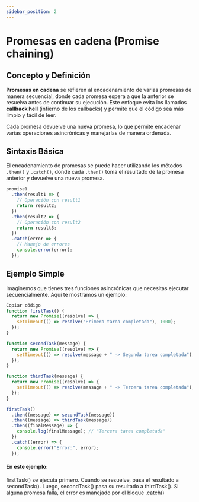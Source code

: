 ```yaml
---
sidebar_position: 2
---
```


# Promesas en cadena (Promise chaining)

## Concepto y Definición

**Promesas en cadena** se refieren al encadenamiento de varias promesas de manera secuencial, donde cada promesa espera a que la anterior se resuelva antes de continuar su ejecución. Este enfoque evita los llamados **callback hell** (infierno de los callbacks) y permite que el código sea más limpio y fácil de leer.

Cada promesa devuelve una nueva promesa, lo que permite encadenar varias operaciones asincrónicas y manejarlas de manera ordenada.

## Sintaxis Básica

El encadenamiento de promesas se puede hacer utilizando los métodos `.then()` y `.catch()`, donde cada `.then()` toma el resultado de la promesa anterior y devuelve una nueva promesa.

```js
promise1
  .then(result1 => {
    // Operación con result1
    return result2;
  })
  .then(result2 => {
    // Operación con result2
    return result3;
  })
  .catch(error => {
    // Manejo de errores
    console.error(error);
  });
 ``` 
## Ejemplo Simple
Imaginemos que tienes tres funciones asincrónicas que necesitas ejecutar secuencialmente. Aquí te mostramos un ejemplo:

```js
Copiar código
function firstTask() {
  return new Promise((resolve) => {
    setTimeout(() => resolve("Primera tarea completada"), 1000);
  });
}

function secondTask(message) {
  return new Promise((resolve) => {
    setTimeout(() => resolve(message + " -> Segunda tarea completada"), 1000);
  });
}

function thirdTask(message) {
  return new Promise((resolve) => {
    setTimeout(() => resolve(message + " -> Tercera tarea completada"), 1000);
  });
}

firstTask()
  .then((message) => secondTask(message))
  .then((message) => thirdTask(message))
  .then((finalMessage) => {
    console.log(finalMessage); // "Tercera tarea completada"
  })
  .catch((error) => {
    console.error("Error:", error);
  });
  ```
#### En este ejemplo:

firstTask() se ejecuta primero.
Cuando se resuelve, pasa el resultado a secondTask().
Luego, secondTask() pasa su resultado a thirdTask().
Si alguna promesa falla, el error es manejado por el bloque .catch()